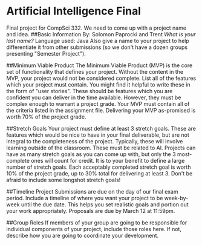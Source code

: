 # Artificial Intelligence Final
Final project for CompSci 332.  We need to come up with a project name and idea.
##Basic Information
By: Solomon Paprocki and Trent *What is your last name?*
Language used: Java
Also give a name to your project to help differentiate it from other submissions (so we don't have a dozen groups presenting "Semester Project").

##Minimum Viable Product
The Minimum Viable Product (MVP) is the core set of functionality that defines your project.  Without the content in the MVP, your project would not be considered complete.  List all of the features which your project must contain.  You might find it helpful to write these in the form of "user stories".  These should be features which you are confident you can deliver in the time available.  However, they must be complex enough to warrant a project grade.  Your MVP must contain all of the criteria listed in the assignment file.  Delivering your MVP as-promised is worth 70% of the project grade.

##Stretch Goals
Your project must define at least 3 stretch goals.  These are features which would be nice to have in your final deliverable, but are not integral to the completeness of the project.  Typically, these will involve learning outside of the classroom.  These must be related to AI.  Projects can have as many stretch goals as you can come up with, but only the 3 most-complete ones will count for credit.  It is to your benefit to define a large number of stretch goals.  Each acceptably completed stretch goal is worth 10% of the project grade, up to 30% total for delivering at least 3.  Don't be afraid to include some longshot stretch goals!

##Timeline
Project Submissions are due on the day of our final exam period.  Include a timeline of where you want your project to be week-by-week until the due date.  This helps you set realistic goals and portion out your work appropriately.  Proposals are due by March 12 at 11:59pm.

##Group Roles
If members of your group are going to be responsible for individual components of your project, include those roles here.  If not, describe how you are going to coordinate your development.
